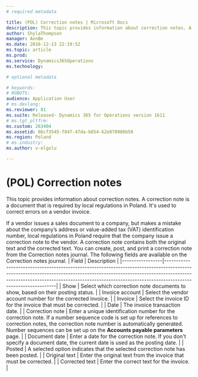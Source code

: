 ```yaml
---
# required metadata

title: (POL) Correction notes | Microsoft Docs
description: This topic provides information about correction notes. A correction note is a document that is required by local regulations in Poland. It's used to correct errors on a vendor invoice. 
author: ShylaThompson
manager: AnnBe
ms.date: 2016-12-13 22:19:52
ms.topic: article
ms.prod: 
ms.service: Dynamics365Operations
ms.technology: 

# optional metadata

# keywords: 
# ROBOTS: 
audience: Application User
# ms.devlang: 
ms.reviewer: 81
ms.suite: Released- Dynamics 365 for Operations version 1611
# ms.tgt_pltfrm: 
ms.custom: 263404
ms.assetid: 66cf3545-f847-47da-b854-62e870986b50
ms.region: Poland
# ms.industry: 
ms.author: v-elgolu

---
```


# (POL) Correction notes

This topic provides information about correction notes. A correction note is a document that is required by local regulations in Poland. It's used to correct errors on a vendor invoice. 

If a vendor issues a sales document to a company, but makes a mistake about the company’s address or value-added tax (VAT) identification number, local regulations in Poland require that the company issue a correction note to the vendor. A correction note contains both the original text and the corrected text. You can create, post, and print a correction note from the Correction notes journal. The following fields are available on the Correction notes journal.
| Field           | Description                                                                                                                                                                                                                                                              |
|-----------------|--------------------------------------------------------------------------------------------------------------------------------------------------------------------------------------------------------------------------------------------------------------------------|
| Show            | Select which correction note documents to show, based on their posting status.                                                                                                                                                                                           |
| Invoice account | Select the vendor account number for the corrected invoice.                                                                                                                                                                                                              |
| Invoice         | Select the invoice ID for the invoice that must be corrected.                                                                                                                                                                                                            |
| Date            | The invoice transaction date.                                                                                                                                                                                                                                            |
| Correction note | Enter a unique identification number for the correction note. If a number sequence code is set up for references to correction notes, the correction note number is automatically generated. Number sequences can be set up on the **Accounts payable parameters** page. |
| Document date   | Enter a date for the correction note. If you don't specify a document date, the current date is used as the posting date.                                                                                                                                                |
| Posted          | A selected option indicates that the selected correction note has been posted.                                                                                                                                                                                           |
| Original text   | Enter the original text from the invoice that must be corrected.                                                                                                                                                                                                         |
| Corrected text  | Enter the correct text for the invoice.                                                                                                                                                                                                                                  |



